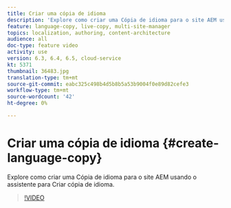 ```yaml
---
title: Criar uma cópia de idioma
description: 'Explore como criar uma Cópia de idioma para o site AEM usando o assistente para Criar cópia de idioma.  '
feature: language-copy, live-copy, multi-site-manager
topics: localization, authoring, content-architecture
audience: all
doc-type: feature video
activity: use
version: 6.3, 6.4, 6.5, cloud-service
kt: 5371
thumbnail: 36483.jpg
translation-type: tm+mt
source-git-commit: eabc325c498b4d5b8b5a53b9004f0e89d82cefe3
workflow-type: tm+mt
source-wordcount: '42'
ht-degree: 0%

---
```



# Criar uma cópia de idioma {#create-language-copy}

Explore como criar uma Cópia de idioma para o site AEM usando o assistente para Criar cópia de idioma.

>[!VIDEO](https://video.tv.adobe.com/v/36483?quality=12&learn=on)
